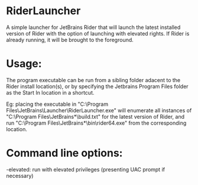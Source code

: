 # RiderLauncher
A simple launcher for JetBrains Rider that will launch the latest installed version of Rider with the option of launching with elevated rights. If Rider is already running, it will be brought to the foreground.

# Usage:
The program executable can be run from a sibling folder adacent to the Rider install location(s), or by specifying the Jetbrains Program Files folder as the Start In location in a shortcut.

Eg: placing the executable in "C:\Program Files\JetBrains\Launcher\RiderLauncher.exe" will enumerate all instances of "C:\Program Files\JetBrains\*\build.txt" for the latest version of Rider, and run "C:\Program Files\JetBrains\*\bin\rider64.exe" from the corresponding location.

# Command line options:
 -elevated: run with elevated privileges (presenting UAC prompt if necessary)